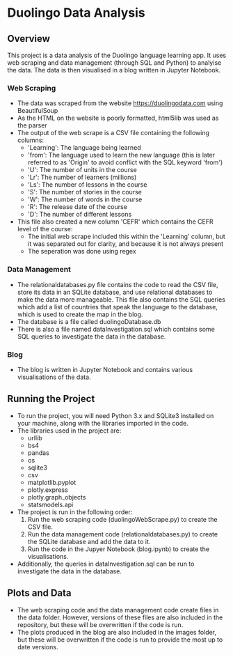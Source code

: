 # Duolingo Data Analysis


## Overview
This project is a data analysis of the Duolingo language learning app. It uses web scraping and data management (through SQL and Python) to analyise the data. The data is then visualised in a blog written in Jupyter Notebook.

### Web Scraping

- The data was scraped from the website https://duolingodata.com using BeautifulSoup
- As the HTML on the website is poorly formatted, html5lib was used as the parser
- The output of the web scrape is a CSV file containing the following columns:
  - 'Learning': The language being learned
  - 'from': The language used to learn the new language (this is later referred to as 'Origin' to avoid conflict with the SQL keyword 'from')
  - 'U': The number of units in the course
  - 'Lr': The number of learners (millions)
  - 'Ls': The number of lessons in the course
  - 'S': The number of stories in the course
  - 'W': The number of words in the course
  - 'R': The release date of the course
  - 'D': The number of different lessons
- This file also created a new column 'CEFR' which contains the CEFR level of the course:
    - The initial web scrape included this within the 'Learning' column, but it was separated out for clarity, and because it is not always present
    - The seperation was done using regex

### Data Management

- The relationaldatabases.py file contains the code to read the CSV file, store its data in an SQLite database, and use relational databases to make the data more manageable. This file also contains the SQL queries which add a list of countries that speak the language to the database, which is used to create the map in the blog. 
- The database is a file called duolingoDatabase.db
- There is also a file named dataInvestigation.sql which contains some SQL queries to investigate the data in the database.

### Blog

- The blog is written in Jupyter Notebook and contains various visualisations of the data. 

## Running the Project

- To run the project, you will need Python 3.x and SQLite3 installed on your machine, along with the libraries imported in the code.
- The libraries used in the project are:
  - urllib
  - bs4
  - pandas
  - os
  - sqlite3
  - csv
  - matplotlib.pyplot
  - plotly.express
  - plotly.graph_objects
  - statsmodels.api
- The project is run in the following order:
  1. Run the web scraping code (duolingoWebScrape.py) to create the CSV file.
  2. Run the data management code (relationaldatabases.py) to create the SQLite database and add the data to it.
  3. Run the code in the Jupyer Notebook (blog.ipynb) to create the visualisations.
- Additionally, the queries in dataInvestigation.sql can be run to investigate the data in the database.

## Plots and Data
- The web scraping code and the data management code create files in the data folder. However, versions of these files are also included in the repository, but these will be overwritten if the code is run. 
- The plots produced in the blog are also included in the images folder, but these will be overwritten if the code is run to provide the most up to date versions.